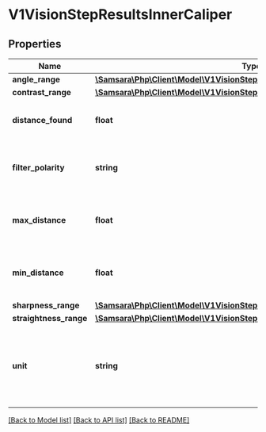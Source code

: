 # V1VisionStepResultsInnerCaliper

## Properties
Name | Type | Description | Notes
------------ | ------------- | ------------- | -------------
**angle_range** | [**\Samsara\Php\Client\Model\V1VisionStepResultsInnerCaliperAngleRange**](V1VisionStepResultsInnerCaliperAngleRange.md) |  | [optional] 
**contrast_range** | [**\Samsara\Php\Client\Model\V1VisionStepResultsInnerCaliperContrastRange**](V1VisionStepResultsInnerCaliperContrastRange.md) |  | [optional] 
**distance_found** | **float** | The distance found between the found edges | [optional] 
**filter_polarity** | **string** | The configured polarity for finding edges | [optional] [default to 'LIGHT TO DARK']
**max_distance** | **float** | The maximum allowed distance threshold | [optional] 
**min_distance** | **float** | The minumum allowed distance threshold | [optional] 
**sharpness_range** | [**\Samsara\Php\Client\Model\V1VisionStepResultsInnerCaliperSharpnessRange**](V1VisionStepResultsInnerCaliperSharpnessRange.md) |  | [optional] 
**straightness_range** | [**\Samsara\Php\Client\Model\V1VisionStepResultsInnerCaliperStraightnessRange**](V1VisionStepResultsInnerCaliperStraightnessRange.md) |  | [optional] 
**unit** | **string** | The measurement unit of the distance found and the min and max distance threshold | [optional] 

[[Back to Model list]](../README.md#documentation-for-models) [[Back to API list]](../README.md#documentation-for-api-endpoints) [[Back to README]](../README.md)


